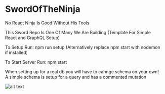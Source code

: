 # SwordOfTheNinja
No React Ninja Is Good Without His Tools 

This Sword Repo Is One Of Many We Are Building
(Template For Simple React and GraphQL Setup)

To Setup Run: npm run setup
(Alternatively replace npm start with nodemon if installed)

To Start Server Run: npm start 

When setting up for a real db you will have to cahnge schema on your own! 
A simple schema is setup for a query and has a commented mutation

![alt text](http://icowebsolutions.com/wp-content/uploads/2015/11/Ninja-Shadow-2.png)
